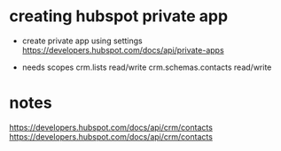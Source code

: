 # creating hubspot private app

- create private app using settings
https://developers.hubspot.com/docs/api/private-apps

- needs scopes
    crm.lists read/write
    crm.schemas.contacts read/write


# notes

https://developers.hubspot.com/docs/api/crm/contacts
https://developers.hubspot.com/docs/api/crm/contacts

